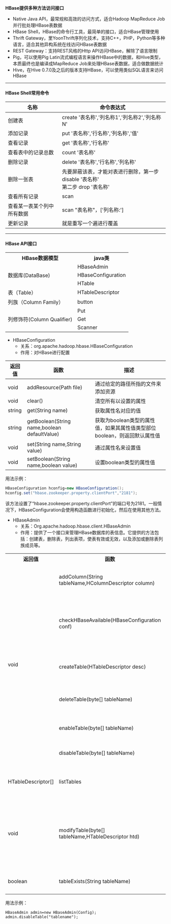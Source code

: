 **HBase提供多种方法访问接口**

- Native Java API，最常规和高效的访问方式，适合Hadoop MapReduce Job并行批处理HBase表数据
- HBase Shell，HBase的命令行工具，最简单的接口，适合HBase管理使用
- Thrift Gateway，里YoonThrift序列化技术，支持C++，PHP，Python等多种语言，适合其他异构系统在线访问HBase表数据
- REST Gateway：支持REST风格的Http API访问HBase，解除了语言限制
- Pig，可以使用Pig Latin流式编程语言来操作HBase中的数据，和Hive类型，本质最终也是编译成MapReduce Job来处理HBase表数据，适合做数据统计
- Hive，在Hive 0.7.0及之后的版本支持HBase，可以使用类似SQL语言来访问HBase



----------

#### HBase Shell常用命令

| 名称                       | 命令表达式                                                   |
| -------------------------- | ------------------------------------------------------------ |
| 创建表                     | create '表名称','列名称1','列名称2','列名称N'                |
| 添加记录                   | put '表名称','行名称','列名称','值'                          |
| 查看记录                   | get '表名称','行名称'                                        |
| 查看表中的记录总数         | count '表名称'                                               |
| 删除记录                   | delete '表名称','行名称','列名称'                            |
| 删除一张表                 | 先要屏蔽该表，才能对表进行删除，第一步disable '表名称'<br />第二步 drop '表名称' |
| 查看所有记录               | scan                                                         |
| 查看某一表某个列中所有数据 | scan "表名称"，['列名称:']                                   |
| 更新记录                   | 就是重写一个遍进行覆盖                                       |





------

#### HBase API接口

<table>
	<tr>
	    <th>HBase数据模型</th>
	    <th>java类</th>
	</tr >
	<tr >
        <td rowspan="3">数据库(DataBase)</td>
	    <td>HBaseAdmin</td>
	</tr>
	<tr>
	    <td>HBaseConfiguration</td>
	</tr>
	<tr>
	    <td>HTable</td>
	</tr>
	<tr>
        <td>表（Table）</td>
	    <td>HTableDescriptor</td>
	</tr>
	<tr>
        <td>列族（Column Family）</td>
        <td>button</td>
    </tr>
    <tr>
        <td rowspan="3">列修饰符(Column Qualifier)</td>
        <td>Put</td>
    </tr>
    <tr>
        <td>Get</td>
    </tr>
    <tr>
        <td>Scanner</td>
    </tr>
</table>

- HBaseConfiguration
  - 关系：org.apache.hadoop.hbase.HBaseConfiguration
  - 作用：对HBase进行配置

| 返回值 | 函数                                         | 描述                                                         |
| ------ | -------------------------------------------- | ------------------------------------------------------------ |
| void   | addResource(Path file)                       | 通过给定的路径所指的文件来添加资源                           |
| void   | clear()                                      | 清空所有以设置的属性                                         |
| string | get(String name)                             | 获取属性名对应的值                                           |
| string | getBoolean(String name,boolean defaultValue) | 获取为boolean类型的属性值，如果其属性值类型部位boolean，则返回默认属性值 |
| void   | set(String name,String value)                | 通过属性名来设置值                                           |
| void   | setBoolean(String name,boolean value)        | 设置boolean类型的属性值                                      |

用法示例：

```java 
HBaseConfiguration hconfig=new HBaseConfiguration();
hconfig.set("hbase.zookeeper.property.clientPort","2181");
```

该方法设置了“hbase.zookeeper.property.clientPort”的端口号为2181。一般情况下，HBaseConfiguration会使用构造函数进行初始化，然后在使用其他方法。

- HBaseAdmin
  - 关系：Org.apache.hadoop.hbase.client.HBaseAdmin
  - 作用：提供了一个接口来管理HBase数据库的表信息。它提供的方法包括：创建表，删除表，列出表项，使表有效或无效，以及添加或删除表列族成员等。

<table>
	<tr>
	    <th>返回值</th>
	    <th>函数</th>
	    <th>描述</th>
	</tr >
	<tr >
        <td rowspan="6">void</td>
	    <td>addColumn(String tableName,HColumnDescriptor column)</td>
	    <td>向一个已经存在的表添加列</td>
	</tr>
	<tr>
	    <td>checkHBaseAvailable(HBaseConfiguration conf)</td>
	    <td>静态函数，查看HBase是否处于运行状态</td>
	</tr>
	<tr>
	    <td>createTable(HTableDescriptor desc)</td>
	    <td>创建一个表，同步操作</td>
	</tr>
	<tr>
        <td>deleteTable(byte[] tableName)</td>
	    <td>删除一个已经存在的表</td>
	</tr>
	<tr>
        <td>enableTable(byte[] tableName)</td>
	    <td>使表处于有效状态</td>
	</tr>
	<tr>
        <td>disableTable(byte[] tableName)</td>
	    <td>使表处于无效状态</td>
	</tr>
	<tr>
        <td>HTableDescriptor[]</td>
        <td>listTables</td>
        <td>列出所有用户控件表项</td>
    </tr>
	<tr>
        <td>void</td>
        <td>modifyTable(byte[] tableName,HTableDescriptor htd)</td>
        <td>修改表的模式，是异步的操作，可能需要花费一定的时间</td>
    </tr>
	<tr>
        <td>boolean</td>
        <td>tableExists(String tableName)</td>
        <td>检查表是否存在</td>
    </tr>
</table>

用法示例：

```
HBaseAdmin admin=new HBaseAdmin(Config);
admin.disableTable("tablename");
```

